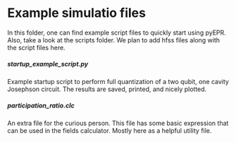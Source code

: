 Example simulatio files 
===================

In this folder, one can find example script files to quickly start using pyEPR.
Also, take a look at the scripts folder. 
We plan to add hfss files along with the script files here. 

##### startup_example_script.py
Example startup script to perform full quantization of a two qubit, one cavity Josephson circuit.
The results are saved, printed, and nicely plotted.

##### participation_ratio.clc
An extra file for the curious person. This file has some basic expression that can be used in the fields calculator. Mostly here as a helpful utility file. 